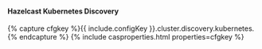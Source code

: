 #### Hazelcast Kubernetes Discovery

{% capture cfgkey %}{{ include.configKey }}.cluster.discovery.kubernetes.{% endcapture %}
{% include casproperties.html properties=cfgkey %}
